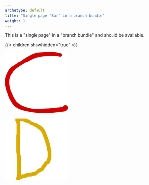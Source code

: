 ```yaml
---
archetype: default
title: "Single page 'Bar' in a branch bundle"
weight: 1
---
```


This is a "single page" in a "branch bundle" and should be available.

{{< children showhidden="true" >}}

![This is Figure C](img/c.png)

![This is Figure D](d.png)
